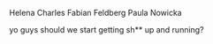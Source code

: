 Helena Charles
Fabian Feldberg
Paula Nowicka


yo guys should we start getting sh** up and running?

